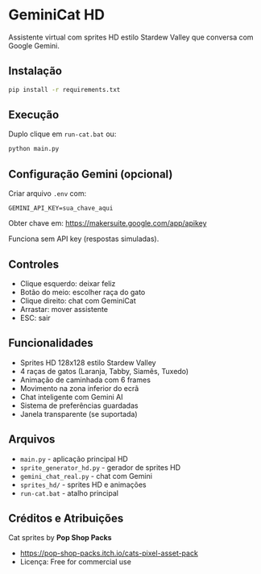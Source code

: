 # GeminiCat HD

Assistente virtual com sprites HD estilo Stardew Valley que conversa com Google Gemini.

## Instalação
```bash
pip install -r requirements.txt
```

## Execução
Duplo clique em `run-cat.bat` ou:
```bash
python main.py
```

## Configuração Gemini (opcional)
Criar arquivo `.env` com:
```
GEMINI_API_KEY=sua_chave_aqui
```

Obter chave em: https://makersuite.google.com/app/apikey

Funciona sem API key (respostas simuladas).

## Controles
- Clique esquerdo: deixar feliz
- Botão do meio: escolher raça do gato
- Clique direito: chat com GeminiCat
- Arrastar: mover assistente
- ESC: sair

## Funcionalidades
- Sprites HD 128x128 estilo Stardew Valley
- 4 raças de gatos (Laranja, Tabby, Siamês, Tuxedo)
- Animação de caminhada com 6 frames
- Movimento na zona inferior do ecrã
- Chat inteligente com Gemini AI
- Sistema de preferências guardadas
- Janela transparente (se suportada)

## Arquivos
- `main.py` - aplicação principal HD
- `sprite_generator_hd.py` - gerador de sprites HD
- `gemini_chat_real.py` - chat com Gemini
- `sprites_hd/` - sprites HD e animações
- `run-cat.bat` - atalho principal

## Créditos e Atribuições
Cat sprites by **Pop Shop Packs**
- https://pop-shop-packs.itch.io/cats-pixel-asset-pack
- Licença: Free for commercial use